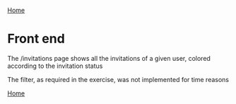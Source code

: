 [Home](../readme.md)

# Front end

The /invitations page shows all the invitations of a given user, colored according to the invitation status

The filter, as required in the exercise, was not implemented for time reasons

[Home](../readme.md)
